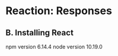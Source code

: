 Reaction: Responses
===================

B. Installing React
-------------------
npm version 6.14.4
node version 10.19.0


